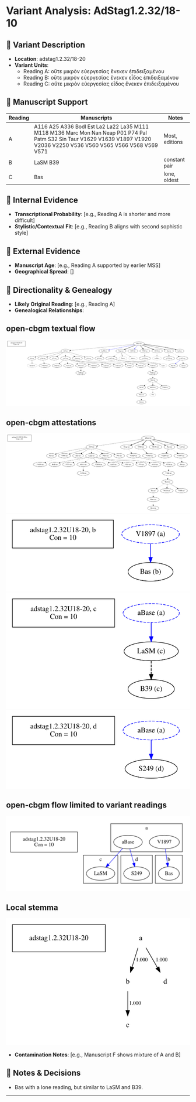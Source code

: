 # Variant Analysis: AdStag1.2.32/18-10

## 📌 Variant Description
- **Location**: adstag1.2.32/18-20
- **Variant Units**: 
  - Reading A: οὔτε μικρὸν εὐεργεσίας ἕνεκεν ἐπιδειξαμένου
  - Reading B: οὔτε μικρὸν εὐεργεσίας ἕνεκεν εἶδος ἐπιδειξαμένου
  - Reading C: οὔτε μικρὸν εὐεργεσίας εἶδος ἕνεκεν ἐπιδειξαμἐνου

## 🧬 Manuscript Support
| Reading | Manuscripts | Notes |
|--------|-------------|-------|
| A      | A116 A25 A336 Bodl Est La2 La22 La35 M111 M118 M136 Marc Mon Nan Neap P01 P74 Pal Patm S32 Sin Taur V1629 V1639 V1897 V1920 V2036 V2250 V536 V560 V565 V566 V568 V569 V571 | Most, editions |
| B      | LaSM B39    | constant pair |
| C      | Bas       | lone, oldest |

## 🧠 Internal Evidence
- **Transcriptional Probability**: [e.g., Reading A is shorter and more difficult]
- **Stylistic/Contextual Fit**: [e.g., Reading B aligns with second sophistic style]

## 🧭 External Evidence
- **Manuscript Age**: [e.g., Reading A supported by earlier MSS]
- **Geographical Spread**: []

## 🔄 Directionality & Genealogy
- **Likely Original Reading**: [e.g., Reading A]
- **Genealogical Relationships**:
## open-cbgm textual flow ##
![adstag1.2.32U18-20](flow/adstag1.2.32U18-20-textual-flow.svg "adstag1.2.32U18-20")
## open-cbgm attestations ##
![adstag1.2.32U18-20Ra](attestations/adstag1.2.32U18-20Ra-coherence-attestations.svg "adstag1.2.32U18-20Ra")
![adstag1.2.32U18-20Rb](attestations/adstag1.2.32U18-20Rb-coherence-attestations.svg "adstag1.2.32U18-20Rb")
![adstag1.2.32U18-20Rc](attestations/adstag1.2.32U18-20Rc-coherence-attestations.svg "adstag1.2.32U18-20Rc")
![adstag1.2.32U18-20Rd](attestations/adstag1.2.32U18-20Rd-coherence-attestations.svg "adstag1.2.32U18-20Rd")
## open-cbgm flow limited to variant readings ##
![adstag1.2.32U18-20](variants/adstag1.2.32U18-20-coherence-variants.svg "adstag1.2.32U18-20")
## Local stemma ##
![adstag1.2.32U18-20](local/adstag1.2.32U18-20-local-stemma.svg "adstag1.2.32U18-20")
- **Contamination Notes**: [e.g., Manuscript F shows mixture of A and B]

## 📝 Notes & Decisions
- Bas with a lone reading, but similar to LaSM and B39.

---